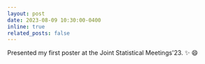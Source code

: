 ```yaml
---
layout: post
date: 2023-08-09 10:30:00-0400
inline: true
related_posts: false
---
```


Presented my first poster at the Joint Statistical Meetings'23. :sparkles: :smile:
